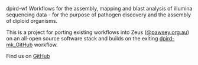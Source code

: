 dpird-wf
Workflows for the assembly, mapping and blast analysis of illumina sequencing data - for the purpose of pathogen discovery and the assembly of diploid organisms.
 
This is a project for porting existing workflows into Zeus ([@pawsey.org.au](https://pawsey.org.au])) on an all-open source software stack and builds on the exiting [dpird-mk_GitHub](https://github.com/PawseySC/dpird-mk) workflow.

Find us on [GitHub](https://github.com/sdhair/dpird-wf/)
